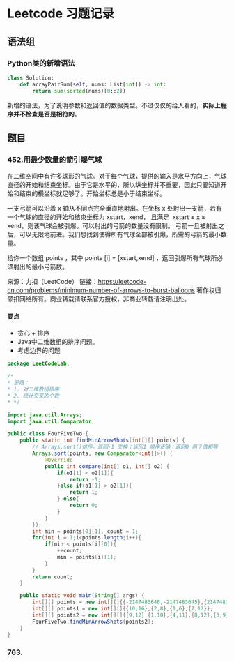 ﻿# Leetcode 习题记录
## 语法组
### Python类的新增语法
```python
class Solution:
    def arrayPairSum(self, nums: List[int]) -> int:
        return sum(sorted(nums)[0::2])
```
新增的语法，为了说明参数和返回值的数据类型。不过仅仅的给人看的，**实际上程序并不检查是否是相符的**。
## 题目
### 452.用最少数量的箭引爆气球
在二维空间中有许多球形的气球。对于每个气球，提供的输入是水平方向上，气球直径的开始和结束坐标。由于它是水平的，所以纵坐标并不重要，因此只要知道开始和结束的横坐标就足够了。开始坐标总是小于结束坐标。

一支弓箭可以沿着 x 轴从不同点完全垂直地射出。在坐标 x 处射出一支箭，若有一个气球的直径的开始和结束坐标为 xstart，xend， 且满足  xstart ≤ x ≤ xend，则该气球会被引爆。可以射出的弓箭的数量没有限制。 弓箭一旦被射出之后，可以无限地前进。我们想找到使得所有气球全部被引爆，所需的弓箭的最小数量。

给你一个数组 points ，其中 points [i] = [xstart,xend] ，返回引爆所有气球所必须射出的最小弓箭数。

来源：力扣（LeetCode）
链接：https://leetcode-cn.com/problems/minimum-number-of-arrows-to-burst-balloons
著作权归领扣网络所有。商业转载请联系官方授权，非商业转载请注明出处。

#### 要点
- 贪心 + 排序
- Java中二维数组的排序问题。
- 考虑边界的问题
```java
package LeetCodeLab;

/*
* 思路：
* 1. 对二维数组排序
* 2. 统计交叉的个数
* */

import java.util.Arrays;
import java.util.Comparator;

public class FourFiveTwo {
    public static int findMinArrowShots(int[][] points) {
        // Arrays.sort()排序。返回-1 交换；返回1 顺序正确；返回0 两个值相等
        Arrays.sort(points, new Comparator<int[]>() {
            @Override
            public int compare(int[] o1, int[] o2) {
                if(o1[1] < o2[1]){
                    return -1;
                }else if(o1[1] > o2[1]){
                    return 1;
                } else{
                    return 0;
                }
            }
        });
        int min = points[0][1], count = 1;
        for(int i = 1;i<points.length;i++){
            if(min < points[i][0]){
                ++count;
                min = points[i][1];
            }
        }
        return count;
    }

    public static void main(String[] args) {
        int[][] points = new int[][]{{-2147483646,-2147483645},{2147483646,2147483647}};
        int[][] points1 = new int[][]{{10,16},{2,8},{1,6},{7,12}};
        int[][] points2 = new int[][]{{9,12},{1,10},{4,11},{8,12},{3,9},{6,9},{6,7}};
        FourFiveTwo.findMinArrowShots(points2);
    }
}
```


### 763. 